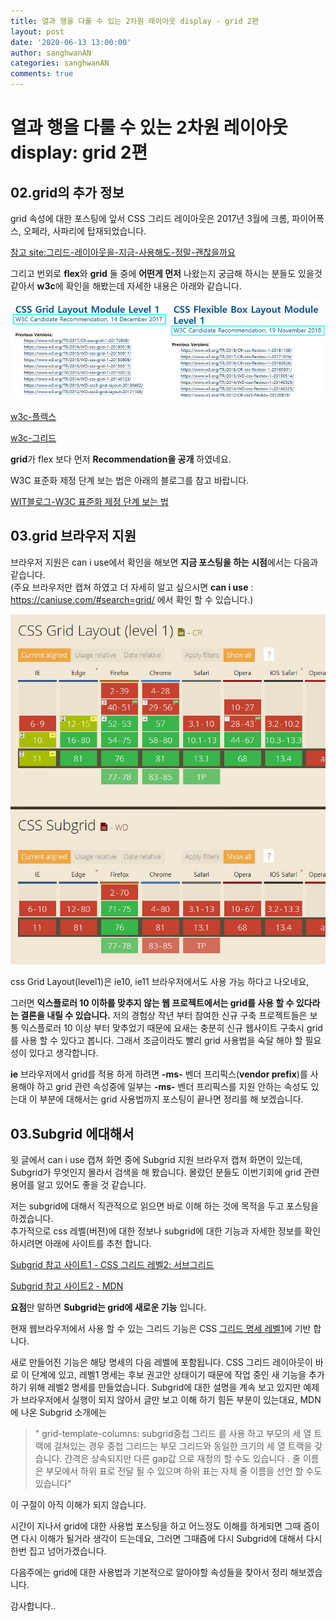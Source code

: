 ```yaml
---
title: 열과 행을 다룰 수 있는 2차원 레이아웃 display - grid 2편
layout: post
date: '2020-06-13 13:00:00'
author: sanghwanAN
categories: sanghwanAN
comments: true
---
```


# 열과 행을 다룰 수 있는 2차원 레이아웃 display: grid 2편

## 02.grid의 추가 정보

grid 속성에 대한 포스팅에 앞서 CSS 그리드 레이아웃은 2017년 3월에 크롬, 파이어폭스, 오페라, 사파리에 탑재되었습니다.

[참고 site:그리드-레이아웃을-지금-사용해도-정말-괜찮을까요](https://webactually.com/2017/11/css-그리드-레이아웃을-지금-사용해도-정말-괜찮을까요/)  

그리고 번외로 **flex**와 **grid** 둘 중에 **어떤게 먼저** 나왔는지 궁금해 하시는 분들도 있을것 같아서 **w3c**에 확인을 해봤는데 자세한 내용은 아래와 같습니다.

![grid, felx 의 Recommendation 비교 ](/assets/image/2020-06-13-css-grid-2/grid05_recommendation.jpg)

[w3c-플렉스](https://www.w3.org/TR/css-flexbox-1/)  

[w3c-그리드](https://www.w3.org/TR/css-grid-1/)  

**grid**가 flex 보다 먼저 **Recommendation을 공개** 하였네요.

W3C 표준화 제정 단계 보는 법은 아래의 블로그를 참고 바랍니다.

[WIT블로그-W3C 표준화 제정 단계 보는 법](https://wit.nts-corp.com/2013/10/16/280)  

## 03.grid 브라우저 지원

브라우저 지원은 can i use에서 확인을 해보면 **지금 포스팅을 하는 시점**에서는
다음과 같습니다.  
(주요 브라우저만 캡쳐 하였고 더 자세히 알고 싶으시면 **can i use** : <https://caniuse.com/#search=grid/> 에서 확인 할 수 있습니다.)

![그리드 예시 이미지02](/assets/image/2020-06-13-css-grid-2/grid06_caniuse.jpg)

css Grid Layout(level1)은 ie10, ie11 브라우저에서도 사용 가능 하다고 나오네요,

그러면 **익스플로러 10 이하를 맞추지 않는 웹 프로젝트에서는 grid를 사용 할 수 있다라는 결론을 내릴 수 있습니다.** 저의 경험상 작년 부터 참여한 신규 구축 프로젝트들은 보통 익스플로러 10 이상 부터 맞추었기 때문에 요새는 충분히 신규 웹사이트 구축시 grid를 사용 할 수 있다고 봅니다. 그래서 조금이라도 빨리 grid 사용법을 숙달 해야 할 필요성이 있다고 생각합니다.

**ie** 브라우저에서 grid를 적용 하게 하려면 **-ms-** 벤더 프리픽스(**vendor prefix**)를 사용해야 하고 grid 관련 속성중에 일부는 **-ms-** 벤더 프리픽스를 지원 안하는 속성도 있는대 이 부분에 대해서는 grid 사용법까지 포스팅이 끝나면 정리를 해 보겠습니다.

## 03.Subgrid 에대해서

윗 글에서 can i use 캡쳐 화면 중에 Subgrid 지원 브라우저 캡쳐 화면이 있는데, Subgrid가 무엇인지 몰라서 검색을 해 봤습니다. 몰랐던 분들도 이번기회에 grid 관련 용어를 알고 있어도 좋을 것 같습니다.

저는 subgrid에 대해서 직관적으로 읽으면 바로 이해 하는 것에 목적을 두고 포스팅을 하겠습니다.  
추가적으로 css 레벨(버젼)에 대한 정보나 subgrid에 대한 기능과 자세한 정보를 확인 하시려면 아래에 사이트를 추천 합니다.

[Subgrid 참고 사이트1 - CSS 그리드 레벨2: 서브그리드](https://webactually.com/2018/08/css-그리드-레벨2-서브그리드-2/)  

[Subgrid 참고 사이트2 - MDN](https://developer.mozilla.org/en-US/docs/Web/CSS/grid-column/) 

**요점**만 말하면 **Subgrid는 grid에 새로운 기능** 입니다.

현재 웹브라우저에서 사용 할 수 있는 그리드 기능은 CSS [그리드 명세 레벨1](https://www.w3.org/TR/css-grid-1/#intro)에 기반 합니다.

새로 만들어진 기능은 해당 명세의 다음 레벨에 포함됩니다.
CSS 그리드 레이아웃이 바로 이 단계에 있고, 레벨1 명세는 후보 권고안 상태이기 때문에 작업 중인 새 기능을 추가하기 위해 레벨2 명세를 만들었습니다.
Subgrid에 대한 설명을 계속 보고 있지만 예제가 브라우저에서 실행이 되지 않아서 글만 보고 이해 하기 힘든 부분이 있는대요, MDN에 나온 Subgrid 소개에는

>" grid-template-columns: subgrid중첩 그리드 를 사용 하고 부모의 세 열 트랙에 걸쳐있는 경우 중첩 그리드는 부모 그리드와 동일한 크기의 세 열 트랙을 갖습니다. 간격은 상속되지만 다른 gap값 으로 재정의 할 수도 있습니다 . 줄 이름은 부모에서 하위 표로 전달 될 수 있으며 하위 표는 자체 줄 이름을 선언 할 수도 있습니다"

이 구절이 아직 이해가 되지 않습니다.

시간이 지나서 grid에 대한 사용법 포스팅을 하고 어느정도 이해를 하게되면 그때 즘이면 다시 이해가 될거라 생각이 드는데요, 그러면 그때즘에 다시 Subgrid에 대해서 다시한번 집고 넘어가겠습니다.

다음주에는 grid에 대한 사용법과 기본적으로 알아야할 속성들을 찾아서 정리 해보겠습니다.

감사합니다..
